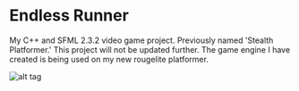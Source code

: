 # Endless Runner
My C++ and SFML 2.3.2 video game project. Previously named 'Stealth Platformer.' This project will not be updated further. The game engine I have created is being used on my new rougelite platformer.

![alt tag](https://github.com/JamesCraster/StealthPlatformer/blob/master/Screen%20Shot%202016-10-16%20at%2010.48.08.png)
